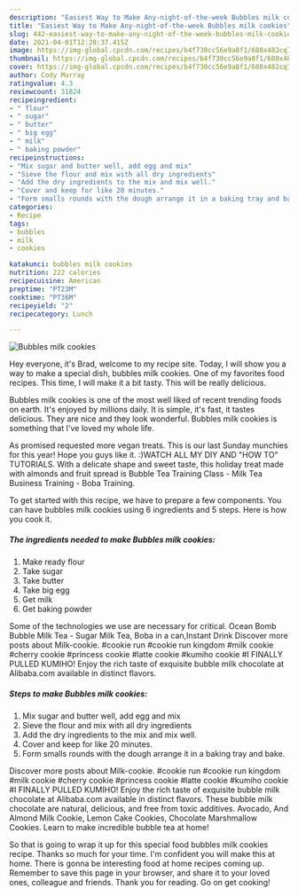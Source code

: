 ```yaml
---
description: "Easiest Way to Make Any-night-of-the-week Bubbles milk cookies"
title: "Easiest Way to Make Any-night-of-the-week Bubbles milk cookies"
slug: 442-easiest-way-to-make-any-night-of-the-week-bubbles-milk-cookies
date: 2021-04-01T12:28:37.415Z
image: https://img-global.cpcdn.com/recipes/b4f730cc56e9a8f1/680x482cq70/bubbles-milk-cookies-recipe-main-photo.jpg
thumbnail: https://img-global.cpcdn.com/recipes/b4f730cc56e9a8f1/680x482cq70/bubbles-milk-cookies-recipe-main-photo.jpg
cover: https://img-global.cpcdn.com/recipes/b4f730cc56e9a8f1/680x482cq70/bubbles-milk-cookies-recipe-main-photo.jpg
author: Cody Murray
ratingvalue: 4.3
reviewcount: 31824
recipeingredient:
- " flour"
- " sugar"
- " butter"
- " big egg"
- " milk"
- " baking powder"
recipeinstructions:
- "Mix sugar and butter well, add egg and mix"
- "Sieve the flour and mix with all dry ingredients"
- "Add the dry ingredients to the mix and mix well."
- "Cover and keep for like 20 minutes."
- "Form smalls rounds with the dough arrange it in a baking tray and bake."
categories:
- Recipe
tags:
- bubbles
- milk
- cookies

katakunci: bubbles milk cookies 
nutrition: 222 calories
recipecuisine: American
preptime: "PT23M"
cooktime: "PT36M"
recipeyield: "2"
recipecategory: Lunch

---
```



![Bubbles milk cookies](https://img-global.cpcdn.com/recipes/b4f730cc56e9a8f1/680x482cq70/bubbles-milk-cookies-recipe-main-photo.jpg)

Hey everyone, it's Brad, welcome to my recipe site. Today, I will show you a way to make a special dish, bubbles milk cookies. One of my favorites food recipes. This time, I will make it a bit tasty. This will be really delicious.

Bubbles milk cookies is one of the most well liked of recent trending foods on earth. It's enjoyed by millions daily. It is simple, it's fast, it tastes delicious. They are nice and they look wonderful. Bubbles milk cookies is something that I've loved my whole life.

As promised requested more vegan treats. This is our last Sunday munchies for this year! Hope you guys like it. :)WATCH ALL MY DIY AND &#34;HOW TO&#34; TUTORIALS. With a delicate shape and sweet taste, this holiday treat made with almonds and fruit spread is Bubble Tea Training Class - Milk Tea Business Training - Boba Training.


To get started with this recipe, we have to prepare a few components. You can have bubbles milk cookies using 6 ingredients and 5 steps. Here is how you cook it.

<!--inarticleads1-->

##### The ingredients needed to make Bubbles milk cookies:

1. Make ready  flour
1. Take  sugar
1. Take  butter
1. Take  big egg
1. Get  milk
1. Get  baking powder


Some of the technologies we use are necessary for critical. Ocean Bomb Bubble Milk Tea - Sugar Milk Tea, Boba in a can,Instant Drink Discover more posts about Milk-cookie. #cookie run #cookie run kingdom #milk cookie #cherry cookie #princess cookie #latte cookie #kumiho cookie #I FINALLY PULLED KUMIHO! Enjoy the rich taste of exquisite bubble milk chocolate at Alibaba.com available in distinct flavors. 

<!--inarticleads2-->

##### Steps to make Bubbles milk cookies:

1. Mix sugar and butter well, add egg and mix
1. Sieve the flour and mix with all dry ingredients
1. Add the dry ingredients to the mix and mix well.
1. Cover and keep for like 20 minutes.
1. Form smalls rounds with the dough arrange it in a baking tray and bake.


Discover more posts about Milk-cookie. #cookie run #cookie run kingdom #milk cookie #cherry cookie #princess cookie #latte cookie #kumiho cookie #I FINALLY PULLED KUMIHO! Enjoy the rich taste of exquisite bubble milk chocolate at Alibaba.com available in distinct flavors. These bubble milk chocolate are natural, delicious, and free from toxic additives. Avocado, And Almond Milk Cookie, Lemon Cake Cookies, Chocolate Marshmallow Cookies. Learn to make incredible bubble tea at home! 

So that is going to wrap it up for this special food bubbles milk cookies recipe. Thanks so much for your time. I'm confident you will make this at home. There is gonna be interesting food at home recipes coming up. Remember to save this page in your browser, and share it to your loved ones, colleague and friends. Thank you for reading. Go on get cooking!
